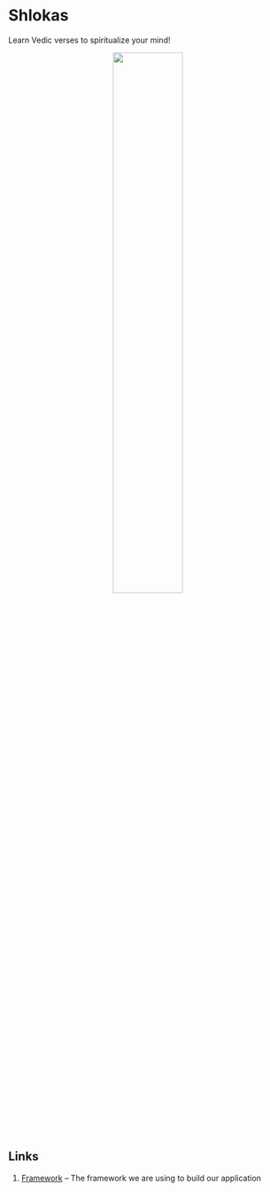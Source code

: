# Shlokas
Learn Vedic verses to spiritualize your mind!

<p align="center">
  <a href="https://www.youtube.com/watch?v=pABmYgurXCg">
    <img src="https://img.youtube.com/vi/pABmYgurXCg/0.jpg" width="50%">
  </a>
</p>


## Links
1. [Framework](https://github.com/akdasa-studios/framework) – The framework we are using to build our application
